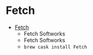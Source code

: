 # Fetch
- [Fetch](https://fetchsoftworks.com/fetch/)
  -  Fetch Softworks
  - Fetch Softworks
  - `brew cask install Fetch`

